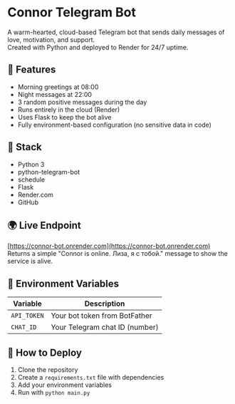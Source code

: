 # Connor Telegram Bot

A warm-hearted, cloud-based Telegram bot that sends daily messages of love, motivation, and support.  
Created with Python and deployed to Render for 24/7 uptime.

## 💙 Features

- Morning greetings at 08:00
- Night messages at 22:00
- 3 random positive messages during the day
- Runs entirely in the cloud (Render)
- Uses Flask to keep the bot alive
- Fully environment-based configuration (no sensitive data in code)

## 🧠 Stack

- Python 3
- python-telegram-bot
- schedule
- Flask
- Render.com
- GitHub

## 🌍 Live Endpoint

[https://connor-bot.onrender.com](https://connor-bot.onrender.com)  
Returns a simple "Connor is online. Лиза, я с тобой." message to show the service is alive.

## 🔧 Environment Variables

| Variable    | Description                     |
|-------------|---------------------------------|
| `API_TOKEN` | Your bot token from BotFather   |
| `CHAT_ID`   | Your Telegram chat ID (number)  |

## 🚀 How to Deploy

1. Clone the repository  
2. Create a `requirements.txt` file with dependencies  
3. Add your environment variables  
4. Run with `python main.py`
